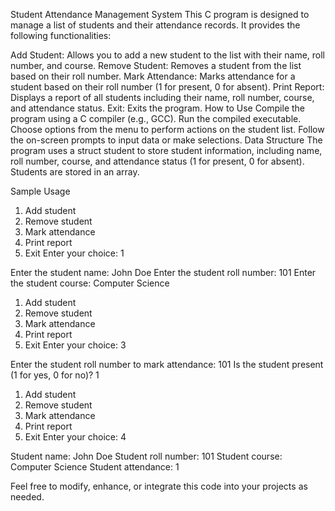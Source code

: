 Student Attendance Management System
This C program is designed to manage a list of students and their attendance records. It provides the following functionalities:

Add Student: Allows you to add a new student to the list with their name, roll number, and course.
Remove Student: Removes a student from the list based on their roll number.
Mark Attendance: Marks attendance for a student based on their roll number (1 for present, 0 for absent).
Print Report: Displays a report of all students including their name, roll number, course, and attendance status.
Exit: Exits the program.
How to Use
Compile the program using a C compiler (e.g., GCC).
Run the compiled executable.
Choose options from the menu to perform actions on the student list.
Follow the on-screen prompts to input data or make selections.
Data Structure
The program uses a struct student to store student information, including name, roll number, course, and attendance status (1 for present, 0 for absent). Students are stored in an array.

Sample Usage
1. Add student
2. Remove student
3. Mark attendance
4. Print report
5. Exit
Enter your choice: 1

Enter the student name: John Doe
Enter the student roll number: 101
Enter the student course: Computer Science

1. Add student
2. Remove student
3. Mark attendance
4. Print report
5. Exit
Enter your choice: 3

Enter the student roll number to mark attendance: 101
Is the student present (1 for yes, 0 for no)? 1

1. Add student
2. Remove student
3. Mark attendance
4. Print report
5. Exit
Enter your choice: 4

Student name: John Doe
Student roll number: 101
Student course: Computer Science
Student attendance: 1
    
Feel free to modify, enhance, or integrate this code into your projects as needed.
